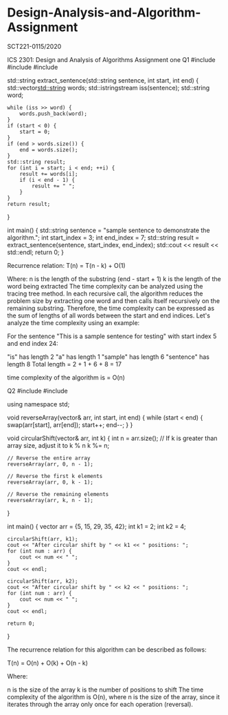 # Design-Analysis-and-Algorithm-Assignment

SCT221-0115/2020

ICS 2301: Design and Analysis of Algorithms Assignment one
Q1
#include <iostream>
#include <vector>
#include <sstream>

std::string extract_sentence(std::string sentence, int start, int end) {
    std::vector<std::string> words;
    std::istringstream iss(sentence);
    std::string word;

    while (iss >> word) {
        words.push_back(word);
    }
    if (start < 0) {
        start = 0;
    }
    if (end > words.size()) {
        end = words.size();
    }
    std::string result;
    for (int i = start; i < end; ++i) {
        result += words[i];
        if (i < end - 1) {
            result += " ";
        }
    }
    return result;
}

int main() {
    std::string sentence = "sample sentence to demonstrate the algorithm.";
    int start_index = 3;
    int end_index = 7;
    std::string result = extract_sentence(sentence, start_index, end_index);
    std::cout << result << std::endl;
    return 0;
}

Recurrence relation:
T(n) = T(n - k) + O(1)

Where:
n is the length of the substring (end - start + 1)
k is the length of the word being extracted
The time complexity can be analyzed using the tracing tree method. In each recursive call, the algorithm reduces the problem size by extracting one word and then calls itself recursively on the remaining substring. Therefore, the time complexity can be expressed as the sum of lengths of all words between the start and end indices. Let's analyze the time complexity using an example:

For the sentence "This is a sample sentence for testing" with start index 5 and end index 24:

"is" has length 2
"a" has length 1
"sample" has length 6
"sentence" has length 8
Total length = 2 + 1 + 6 + 8 = 17

 time complexity of the algorithm is  = O(n)

Q2
#include <iostream>
#include <vector>

using namespace std;

void reverseArray(vector<int>& arr, int start, int end) {
    while (start < end) {
        swap(arr[start], arr[end]);
        start++;
        end--;
    }
}

void circularShift(vector<int>& arr, int k) {
    int n = arr.size();
    // If k is greater than array size, adjust it to k % n
    k %= n;

    // Reverse the entire array
    reverseArray(arr, 0, n - 1);

    // Reverse the first k elements
    reverseArray(arr, 0, k - 1);

    // Reverse the remaining elements
    reverseArray(arr, k, n - 1);
}

int main() {
    vector<int> arr = {5, 15, 29, 35, 42};
    int k1 = 2;
    int k2 = 4;

    circularShift(arr, k1);
    cout << "After circular shift by " << k1 << " positions: ";
    for (int num : arr) {
        cout << num << " ";
    }
    cout << endl;

    circularShift(arr, k2);
    cout << "After circular shift by " << k2 << " positions: ";
    for (int num : arr) {
        cout << num << " ";
    }
    cout << endl;

    return 0;
}

The recurrence relation for this algorithm can be described as follows:

T(n) = O(n) + O(k) + O(n - k)

Where:

n is the size of the array
k is the number of positions to shift
The time complexity of the algorithm is O(n), where n is the size of the array, since it iterates through the array only once for each operation (reversal).



